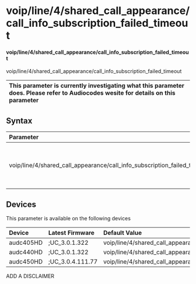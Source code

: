 ﻿---
description: voip/line/4/shared_call_appearance/call_info_subscription_failed_timeout
search: false
---

# voip/line/4/shared_call_appearance/call_info_subscription_failed_timeout

#### voip/line/4/shared_call_appearance/call_info_subscription_failed_timeout

voip/line/4/shared_call_appearance/call_info_subscription_failed_timeout


| This parameter is currently investigating what this parameter does. Please refer to Audiocodes wesite for details on this parameter | 
| :--- |

## Syntax
| Parameter | Syntax |
| :--- | :--- |
|voip/line/4/shared_call_appearance/call_info_subscription_failed_timeout | {% raw %} undefined {% endraw %}|

## Devices
This parameter is available on the following devices

| Device | Latest Firmware | Default Value |
|:---|:---|:---|
| audc405HD | ;UC_3.0.1.322 | voip/line/4/shared_call_appearance/call_info_subscription_failed_timeout=60 
| audc440HD | ;UC_3.0.1.322 | voip/line/4/shared_call_appearance/call_info_subscription_failed_timeout=60 
| audc450HD | ;UC_3.0.4.111.77 | voip/line/4/shared_call_appearance/call_info_subscription_failed_timeout=60 

ADD A DISCLAIMER
